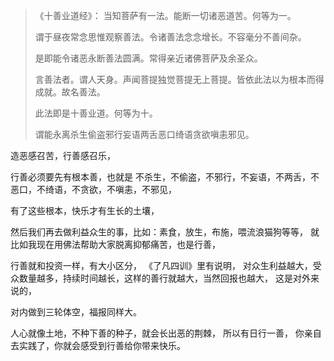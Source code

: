 > 《十善业道经》：
> 当知菩萨有一法。能断一切诸恶道苦。何等为一。
> 
> 谓于昼夜常念思惟观察善法。令诸善法念念增长。不容毫分不善间杂。
> 
> 是即能令诸恶永断善法圆满。常得亲近诸佛菩萨及余圣众。
> 
> 言善法者。谓人天身。声闻菩提独觉菩提无上菩提。皆依此法以为根本而得成就。故名善法。
> 
> 此法即是十善业道。何等为十。
> 
> 谓能永离杀生偷盗邪行妄语两舌恶口绮语贪欲嗔恚邪见。

造恶感召苦，行善感召乐，

行善必须要先有根本善，也就是
不杀生，不偷盗，不邪行，不妄语，不两舌，不恶口，不绮语，不贪欲，不嗔恚，不邪见，

有了这些根本，快乐才有生长的土壤，

然后我们再去做利益众生的事，比如：素食，放生，布施，喂流浪猫狗等等，
就比如我现在用佛法帮助大家脱离抑郁痛苦，也是行善，

行善就和投资一样，有大小区分，
《了凡四训》里有说明，
对众生利益越大，受众数量越多，持续时间越长，这样的善行就越大，当然回报也越大，
这是对外来说的，

对内做到三轮体空，福报同样大。

人心就像土地，不种下善的种子，就会长出恶的荆棘，
所以有日行一善，
你亲自去实践了，你就会感受到行善给你带来快乐。



